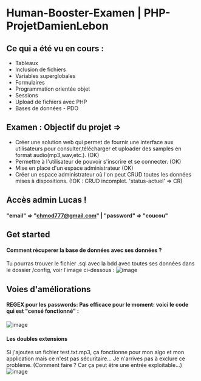 # Human-Booster-Examen | PHP-ProjetDamienLebon
## Ce qui a été vu en cours :
- Tableaux
- Inclusion de fichiers
- Variables superglobales
- Formulaires
- Programmation orientée objet
- Sessions
- Upload de fichiers avec PHP
- Bases de données - PDO

## Examen : Objectif du projet =>
- Créer une solution web qui permet de fournir une interface aux utilisateurs pour consulter,télécharger et uploader des samples en format audio(mp3,wav,etc.).  (OK)
- Permettre à l'utilisateur de pouvoir s'inscrire et se connecter. (OK)
- Mise en place d'un espace administrateur (OK)
- Créer un espace administrateur où l'on peut CRUD toutes les données mises à dispositions. (!OK : CRUD incomplet. 'status-actuel' => CR)
## Accès admin Lucas !
#### "email" => "chmod777@gmail.com" | "password" => "coucou"

## Get started
#### Comment récuperer la base de données avec ses données ?
Tu pourras trouver le fichier .sql avec la bdd avec toutes ses données dans le dossier /config, voir l'image ci-dessous :
![image](https://github.com/DamienL97r/PHP-ProjetDamienLebon/assets/117284330/8f78093d-9c5e-4ce1-87ba-2516dfcffdeb)

## Voies d'améliorations
#### REGEX pour les passwords: Pas efficace pour le moment: voici le code qui est "censé fonctionné" :
![image](https://github.com/DamienL97r/PHP-ProjetDamienLebon/assets/117284330/4771f939-5c5c-4ea5-8419-a8351976d714)



#### Les doubles extensions
Si j'ajoutes un fichier test.txt.mp3, ça fonctionne pour mon algo et mon application mais ce n'est pas sécuritaire... Je n'arrives pas à exclure ce problème. (Comment faire ? Car ça peut être une entrée exploitable...)
![image](https://github.com/DamienL97r/PHP-ProjetDamienLebon/assets/117284330/d08027a0-9a2e-4844-aa14-6676a04a69ff)
